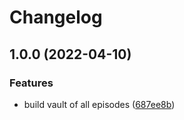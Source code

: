 # Changelog

## 1.0.0 (2022-04-10)


### Features

* build vault of all episodes ([687ee8b](https://github.com/andrewmcodes/remote-ruby-vault/commit/687ee8b0f8796d4f54a9db39ff0245a98e451300))
